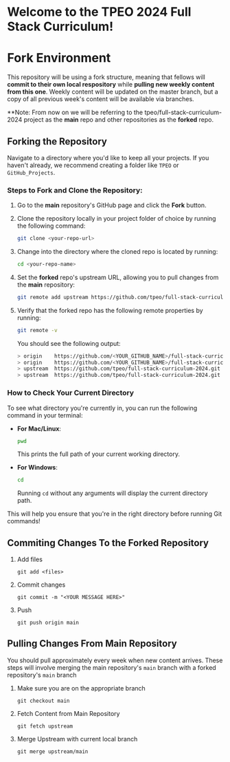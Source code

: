 # Welcome to the TPEO 2024 Full Stack Curriculum!

# Fork Environment
This repository will be using a fork structure, meaning that fellows will **commit to their own local respository** while **pulling new weekly content from this one**. Weekly content will be updated on the master branch, but a copy of all previous week's content will be available via branches.

**Note: From now on we will be referring to the tpeo/full-stack-curriculum-2024 project as the **main** repo and other repositories as the **forked** repo. 
## Forking the Repository 

Navigate to a directory where you'd like to keep all your projects. If you haven't already, we recommend creating a folder like `TPEO` or `GitHub_Projects`.

### Steps to Fork and Clone the Repository:

1. Go to the **main** repository's GitHub page and click the **Fork** button.

2. Clone the repository locally in your project folder of choice by running the following command:
    ```bash
    git clone <your-repo-url>
    ```

3. Change into the directory where the cloned repo is located by running:
    ```bash
    cd <your-repo-name>
    ```

4. Set the **forked** repo's upstream URL, allowing you to pull changes from the **main** repository:
    ```bash
    git remote add upstream https://github.com/tpeo/full-stack-curriculum-2024.git
    ```

5. Verify that the forked repo has the following remote properties by running:
    ```bash
    git remote -v
    ```

    You should see the following output:
    ```bash
    > origin    https://github.com/<YOUR_GITHUB_NAME>/full-stack-curriculum-2024.git (fetch)
    > origin    https://github.com/<YOUR_GITHUB_NAME>/full-stack-curriculum-2024.git (push)
    > upstream  https://github.com/tpeo/full-stack-curriculum-2024.git (fetch)
    > upstream  https://github.com/tpeo/full-stack-curriculum-2024.git (push)
    ```

### How to Check Your Current Directory

To see what directory you're currently in, you can run the following command in your terminal:

- **For Mac/Linux**:
    ```bash
    pwd
    ```
    This prints the full path of your current working directory.

- **For Windows**:
    ```bash
    cd
    ```
    Running `cd` without any arguments will display the current directory path.

This will help you ensure that you're in the right directory before running Git commands! 

## Commiting Changes To the Forked Repository

1. Add files 
    ``` 
    git add <files> 
    ``` 
2. Commit changes
    ```
    git commit -m "<YOUR MESSAGE HERE>"
    ```
3. Push
    ```
    git push origin main 
    ```
## Pulling Changes From Main Repository
You should pull approximately every week when new content arrives. These steps will involve merging the main repository's ```main``` branch with a forked repository's ```main``` branch 
1. Make sure you are on the appropriate branch
    ```
    git checkout main  
    ```
2. Fetch Content from Main Repository
    ```
    git fetch upstream
    ```
3. Merge Upstream with current local branch
    ```
    git merge upstream/main
    ```
